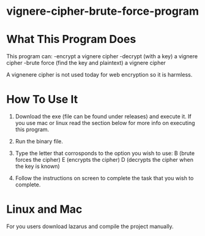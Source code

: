 # vignere-cipher-brute-force-program
# What This Program Does

This program can:
  -encrypt a vignere cipher
  -decrypt (with a key) a vignere cipher
  -brute force (find the key and plaintext) a vignere cipher
 
A vignenere cipher is not used today for web encryption so it is harmless.

# How To Use It

1. Download the exe (file can be found under releases) and execute it. If you use mac or linux read the section below for more info on executing this program. 

2. Run the binary file.

3. Type the letter that corrosponds to the option you wish to use:
  B  (brute forces the cipher)
  E  (encrypts the cipher)
  D  (decrypts the cipher when the key is known)
  
4. Follow the instructions on screen to complete the task that you wish to complete.

# Linux and Mac

For you users download lazarus and compile the project manually.
